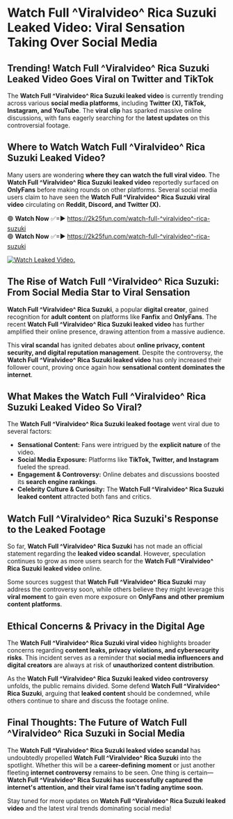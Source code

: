 # Watch Full ^Viralvideo^ Rica Suzuki Leaked Video: Viral Sensation Taking Over Social Media

## **Trending! Watch Full ^Viralvideo^ Rica Suzuki Leaked Video Goes Viral on Twitter and TikTok**
The **Watch Full ^Viralvideo^ Rica Suzuki leaked video** is currently trending across various **social media platforms**, including **Twitter (X), TikTok, Instagram, and YouTube**. The **viral clip** has sparked massive online discussions, with fans eagerly searching for the **latest updates** on this controversial footage.

## **Where to Watch Watch Full ^Viralvideo^ Rica Suzuki Leaked Video?**
Many users are wondering **where they can watch the full viral video**. The **Watch Full ^Viralvideo^ Rica Suzuki leaked video** reportedly surfaced on **OnlyFans** before making rounds on other platforms. Several social media users claim to have seen the **Watch Full ^Viralvideo^ Rica Suzuki viral video** circulating on **Reddit, Discord, and Twitter (X).**

🟢 **Watch Now** ✅=► https://2k25fun.com/watch-full-^viralvideo^-rica-suzuki  
🟢 **Watch Now** ✅=► https://2k25fun.com/watch-full-^viralvideo^-rica-suzuki  

[![Watch Leaked Video.](https://miro.medium.com/v2/resize:fit:828/format:webp/1*cilzJN44JGOrTw9NJCrNHA.gif "Watch Leaked Video")](https://2k25fun.com/watch-full-^viralvideo^-rica-suzuki)

## **The Rise of Watch Full ^Viralvideo^ Rica Suzuki: From Social Media Star to Viral Sensation**
**Watch Full ^Viralvideo^ Rica Suzuki**, a popular **digital creator**, gained recognition for **adult content** on platforms like **Fanfix** and **OnlyFans**. The recent **Watch Full ^Viralvideo^ Rica Suzuki leaked video** has further amplified their online presence, drawing attention from a massive audience.

This **viral scandal** has ignited debates about **online privacy, content security, and digital reputation management**. Despite the controversy, the **Watch Full ^Viralvideo^ Rica Suzuki leaked video** has only increased their follower count, proving once again how **sensational content dominates the internet**.

## **What Makes the Watch Full ^Viralvideo^ Rica Suzuki Leaked Video So Viral?**
The **Watch Full ^Viralvideo^ Rica Suzuki leaked footage** went viral due to several factors:
- **Sensational Content:** Fans were intrigued by the **explicit nature** of the video.
- **Social Media Exposure:** Platforms like **TikTok, Twitter, and Instagram** fueled the spread.
- **Engagement & Controversy:** Online debates and discussions boosted its **search engine rankings**.
- **Celebrity Culture & Curiosity:** The **Watch Full ^Viralvideo^ Rica Suzuki leaked content** attracted both fans and critics.

## **Watch Full ^Viralvideo^ Rica Suzuki's Response to the Leaked Footage**
So far, **Watch Full ^Viralvideo^ Rica Suzuki** has not made an official statement regarding the **leaked video scandal**. However, speculation continues to grow as more users search for the **Watch Full ^Viralvideo^ Rica Suzuki leaked video** online.

Some sources suggest that **Watch Full ^Viralvideo^ Rica Suzuki** may address the controversy soon, while others believe they might leverage this **viral moment** to gain even more exposure on **OnlyFans and other premium content platforms**.

## **Ethical Concerns & Privacy in the Digital Age**
The **Watch Full ^Viralvideo^ Rica Suzuki viral video** highlights broader concerns regarding **content leaks, privacy violations, and cybersecurity risks**. This incident serves as a reminder that **social media influencers and digital creators** are always at risk of **unauthorized content distribution**.

As the **Watch Full ^Viralvideo^ Rica Suzuki leaked video controversy** unfolds, the public remains divided. Some defend **Watch Full ^Viralvideo^ Rica Suzuki**, arguing that **leaked content** should be condemned, while others continue to share and discuss the footage online.

## **Final Thoughts: The Future of Watch Full ^Viralvideo^ Rica Suzuki in Social Media**
The **Watch Full ^Viralvideo^ Rica Suzuki leaked video scandal** has undoubtedly propelled **Watch Full ^Viralvideo^ Rica Suzuki** into the spotlight. Whether this will be a **career-defining moment** or just another fleeting **internet controversy** remains to be seen. One thing is certain—**Watch Full ^Viralvideo^ Rica Suzuki has successfully captured the internet's attention, and their viral fame isn't fading anytime soon.**

Stay tuned for more updates on **Watch Full ^Viralvideo^ Rica Suzuki leaked video** and the latest viral trends dominating social media!